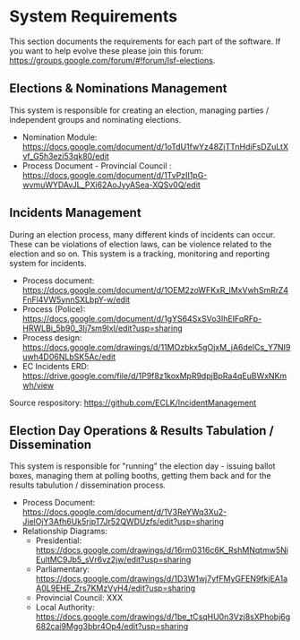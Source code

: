 # System Requirements

This section documents the requirements for each part of the software. If you want to help evolve these please join this forum: https://groups.google.com/forum/#!forum/lsf-elections.

## Elections & Nominations Management

This system is responsible for creating an election, managing parties / independent groups and nominating elections.

* Nomination Module: https://docs.google.com/document/d/1oTdU1fwYz48ZjTTnHdjFsDZuLtXvf_G5h3ezi53qk80/edit
* Process Document - Provincial Council : https://docs.google.com/document/d/1TvPzII1pG-wvmuWYDAvJL_PXi62AoJyyASea-XQSv0Q/edit

## Incidents Management

During an election process, many different kinds of incidents can occur. These can be violations of election laws, can be violence related to the election and so on. This system is a tracking, monitoring and reporting system for incidents.

* Process document: https://docs.google.com/document/d/1OEM2zoWFKxR_lMxVwhSmRrZ4FnFl4VW5ynnSXLbpY-w/edit
* Process (Police): https://docs.google.com/document/d/1gYS64SxSVo3IhEIFqRFp-HRWLBi_5b90_3Ij7sm9IxI/edit?usp=sharing
* Process design: https://docs.google.com/drawings/d/11MOzbkx5gOjxM_jA6delCs_Y7NI9uwh4D06NLbSK5Ac/edit
* EC Incidents ERD: https://drive.google.com/file/d/1P9f8z1koxMpR9dpjBpRa4qEuBWxNKmwh/view  

Source respository: https://github.com/ECLK/IncidentManagement

## Election Day Operations & Results Tabulation / Dissemination

This system is responsible for "running" the election day - issuing ballot boxes, managing them at polling booths, getting them back and for the results tabulution / dissemination process.

* Process Document: https://docs.google.com/document/d/1V3ReYWq3Xu2-JielOjY3Afh6Uk5rjpT7Jr52QWDUzfs/edit?usp=sharing
* Relationship Diagrams:
  * Presidential: https://docs.google.com/drawings/d/16rm0316c6K_RshMNqtmw5NiEultMC9Jb5_sVr6vz2jw/edit?usp=sharing
  * Parliamentary: https://docs.google.com/drawings/d/1D3W1wj7yfFMyGFEN9fkjEA1aA0L9EHE_Zrs7KMzVyH4/edit?usp=sharing
  * Provincial Council: XXX
  * Local Authority: https://docs.google.com/drawings/d/1be_tCsqHU0n3Vzj8sXPhobj6g682cai9Mgg3bbr4Op4/edit?usp=sharing
